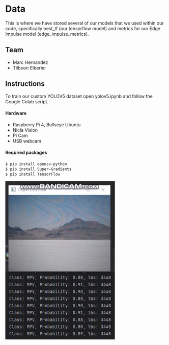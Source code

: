 # Data
This is where we have stored several of our models that we used within our code, specifically best_tf (our tensorflow model) and metrics for our Edge Impulse model (edge_impulse_metrics).

## Team
* Marc Hernandez
* Tilboon Elberier

## Instructions
To train our custom YOLOV5 dataset open yolov5.ipynb and follow the Google Colab script.

#### Hardware
- Raspberry Pi 4, Bullseye Ubuntu
- Nicla Vision
- Pi Cam
- USB webcam

#### Required packages
```
$ pip install opencv-python
$ pip install Super-Gradients
$ pip install TensorFlow
```
![](https://github.com/astronandez/EVMEP/blob/main/docs/media/rpi_cloud_short_gif.gif)